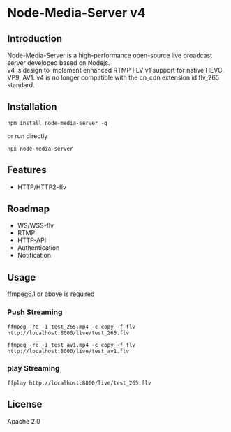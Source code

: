 # Node-Media-Server v4

## Introduction
Node-Media-Server is a high-performance open-source live broadcast server developed based on Nodejs.  
v4 is design to implement enhanced RTMP FLV v1 support for native HEVC, VP9, AV1.
v4 is no longer compatible with the cn_cdn extension id flv_265 standard.

## Installation
```
npm install node-media-server -g
```

or run directly

```
npx node-media-server
```

## Features
* HTTP/HTTP2-flv

## Roadmap
* WS/WSS-flv 
* RTMP
* HTTP-API
* Authentication
* Notification


## Usage
ffmpeg6.1 or above is required

### Push Streaming
```
ffmpeg -re -i test_265.mp4 -c copy -f flv http://localhost:8000/live/test_265.flv
```

```
ffmpeg -re -i test_av1.mp4 -c copy -f flv http://localhost:8000/live/test_av1.flv
```

### play Streaming
```
ffplay http://localhost:8000/live/test_265.flv
```

## License
Apache 2.0
